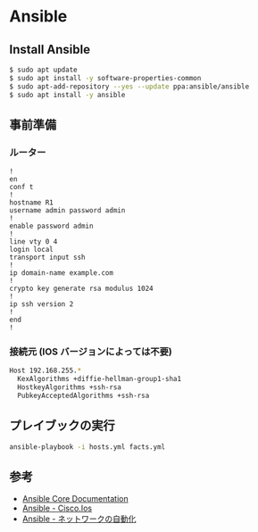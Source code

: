 # Ansible

## Install Ansible

```bash
$ sudo apt update
$ sudo apt install -y software-properties-common
$ sudo apt-add-repository --yes --update ppa:ansible/ansible
$ sudo apt install -y ansible
```

## 事前準備

### ルーター

```
!
en
conf t
!
hostname R1
username admin password admin
!
enable password admin
!
line vty 0 4
login local
transport input ssh
!
ip domain-name example.com
!
crypto key generate rsa modulus 1024
!
ip ssh version 2
!
end
!
```

### 接続元 (IOS バージョンによっては不要)

```bash
Host 192.168.255.*
  KexAlgorithms +diffie-hellman-group1-sha1
  HostkeyAlgorithms +ssh-rsa
  PubkeyAcceptedAlgorithms +ssh-rsa
```

## プレイブックの実行

```bash
ansible-playbook -i hosts.yml facts.yml
```

## 参考

- [Ansible Core Documentation](https://docs.ansible.com/core-translated-ja.html)
- [Ansible - Cisco.Ios](https://docs.ansible.com/ansible/latest/collections/cisco/ios/index.html#plugins-in-cisco-ios)
- [Ansible - ネットワークの自動化](https://zenn.dev/y_mrok/books/ansible-networrk-no-jidoka)
